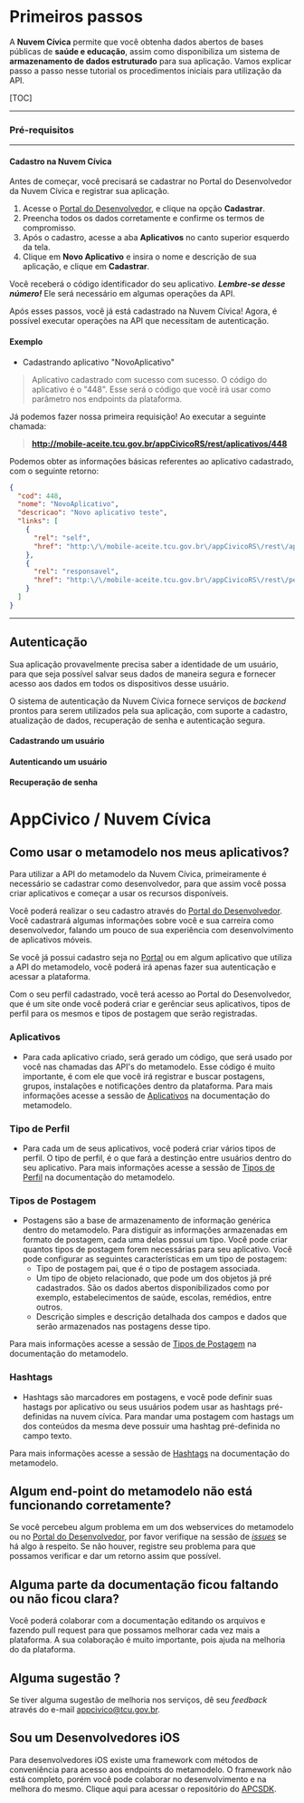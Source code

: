 Primeiros passos
===================

A **Nuvem Cívica** permite que você obtenha dados abertos de bases públicas de **saúde e educação**, assim como disponibiliza um sistema de **armazenamento de dados estruturado** para sua aplicação. Vamos explicar passo a passo nesse tutorial os procedimentos iniciais para utilização da API.

[TOC]

----------

### Pré-requisitos
----------

#### Cadastro na Nuvem Cívica
Antes de começar, você precisará se cadastrar no Portal do Desenvolvedor da Nuvem Cívica e registrar sua aplicação.

 1. Acesse o [Portal do Desenvolvedor], e clique na opção **Cadastrar**.
 2. Preencha todos os dados corretamente e confirme os termos de compromisso. 
 3. Após o cadastro, acesse a aba **Aplicativos** no canto superior esquerdo da tela.
 4. Clique em **Novo Aplicativo** e insira o nome e descrição de sua aplicação, e clique em **Cadastrar**.

Você receberá o código identificador do seu aplicativo. ***Lembre-se desse número!*** Ele será necessário em algumas operações da API.

Após esses passos, você já está cadastrado na Nuvem Cívica! Agora, é possível executar operações na API que necessitam de autenticação.

#### Exemplo

 - Cadastrando aplicativo "NovoAplicativo"

> Aplicativo cadastrado com sucesso com sucesso. O código do aplicativo é o "448". Esse será o código que você irá usar como parâmetro nos endpoints da plataforma.

Já podemos fazer nossa primeira requisição! Ao executar a seguinte chamada:
>**http://mobile-aceite.tcu.gov.br/appCivicoRS/rest/aplicativos/448**

Podemos obter as informações básicas referentes ao aplicativo cadastrado, com o seguinte retorno:

```json
{
  "cod": 448,
  "nome": "NovoAplicativo",
  "descricao": "Novo aplicativo teste",
  "links": [
    {
      "rel": "self",
      "href": "http:\/\/mobile-aceite.tcu.gov.br\/appCivicoRS\/rest\/aplicativos\/448"
    },
    {
      "rel": "responsavel",
      "href": "http:\/\/mobile-aceite.tcu.gov.br\/appCivicoRS\/rest\/pessoas\/2"
    }
  ]
}
```

----------

Autenticação
-------------------
Sua aplicação provavelmente precisa saber a identidade de um usuário, para que seja possível salvar seus dados de maneira segura e fornecer acesso aos dados em todos os dispositivos desse usuário. 

O sistema de autenticação da Nuvem Cívica fornece serviços de *backend* prontos para serem utilizados pela sua aplicação, com suporte a cadastro, atualização de dados, recuperação de senha e autenticação segura.



#### Cadastrando um usuário
#### Autenticando um usuário
#### Recuperação de senha


[Portal do Desenvolvedor]: http://mobile-aceite.tcu.gov.br/appCivicoWeb/web/externo/#/login
[Aplicativos]:http://mobile-aceite.tcu.gov.br/appCivicoWeb/web/externo/#/aplicativos

# AppCivico / Nuvem Cívica


## Como usar o metamodelo nos meus aplicativos?

Para utilizar a API do metamodelo da Nuvem Cívica, primeiramente é necessário se cadastrar como desenvolvedor,
para que assim você possa criar aplicativos e começar a usar os recursos disponíveis.

Você poderá realizar o seu cadastro através do [Portal do Desenvolvedor](http://mobile-aceite.tcu.gov.br/appCivicoWeb/web/externo/#/login). 
Você cadastrará algumas informações sobre você e sua carreira como desenvolvedor, falando um pouco de sua experiência com desenvolvimento de aplicativos móveis. 

Se você já possui cadastro seja no [Portal](http://mobile-aceite.tcu.gov.br/appCivicoWeb/web/externo/#/login) ou em algum aplicativo que utiliza a API do metamodelo, você poderá irá apenas fazer sua autenticação e acessar a plataforma.

Com o seu perfil cadastrado, você terá acesso ao Portal do Desenvolvedor, que é um site onde você poderá criar e gerênciar seus aplicativos, tipos de perfil para os mesmos e tipos de postagem que serão registradas. 

### Aplicativos

* Para cada aplicativo criado, será gerado um código, que será usado por você nas chamadas das API's do metamodelo. Esse código é muito importante, é com ele que você irá registrar e buscar postagens, grupos, instalações e notificações dentro da plataforma. Para mais informações acesse a sessão de [Aplicativos](/MetamodeloAPI.md/#aplicativos) na documentação do metamodelo.

### Tipo de Perfil

* Para cada um de seus aplicativos, você poderá criar vários tipos de perfil. O tipo de perfil, é o que fará a destinção entre usuários dentro do seu aplicativo. Para mais informações acesse a sessão de [Tipos de Perfil](/MetamodeloAPI.md/#tipos-de-perfil) na documentação do metamodelo.


### Tipos de Postagem

* Postagens são a base de armazenamento de informação genérica dentro do metamodelo. Para distiguir as informações armazenadas em formato de postagem, cada uma delas possui um tipo. Você pode criar quantos tipos de postagem forem necessárias para seu aplicativo. Você pode configurar as seguintes características em um tipo de postagem:
    * Tipo de postagem pai, que é o tipo de postagem associada. 
    * Um tipo de objeto relacionado, que pode um dos objetos já pré cadastrados. São os dados abertos disponibilizados como por exemplo, estabelecimentos de saúde, escolas, remédios, entre outros.
    * Descrição simples e descrição detalhada dos campos e dados que serão armazenados nas postagens desse tipo.
    
Para mais informações acesse a sessão de [Tipos de Postagem](/MetamodeloAPI.md/#tipos-de-postagem) na documentação do metamodelo.

### Hashtags

* Hashtags são marcadores em postagens, e você pode definir suas hastags por aplicativo ou seus usuários podem usar as hashtags pré-definidas na nuvem cívica. Para mandar uma postagem com hastags um dos conteúdos da mesma deve possuir uma hashtag pré-definida no campo texto.  

Para mais informações acesse a sessão de [Hashtags](/MetamodeloAPI.md/#hashtags) na documentação do metamodelo.

## Algum end-point do metamodelo não está funcionando corretamente?

Se você percebeu algum problema em um dos webservices do metamodelo ou no [Portal do Desenvolvedor](http://mobile-aceite.tcu.gov.br/appCivicoWeb/web/externo/#/), por favor verifique na sessão de [*issues*](https://github.com/AppCivicoPlataforma/AppCivico/issues) se há algo à respeito. Se não houver, registre seu problema para que possamos verificar e dar um retorno assim que possível. 

## Alguma parte da documentação ficou faltando ou não ficou clara?

Você poderá colaborar com a documentação editando os arquivos e fazendo pull request para que possamos melhorar cada vez mais a plataforma. A sua colaboração é muito importante, pois ajuda na melhoria do da plataforma.

## Alguma sugestão ?

Se tiver alguma sugestão de melhoria nos serviços, dê seu *feedback* através do e-mail [appcivico@tcu.gov.br](mailto:appcivico@tcu.gov.br). 

## Sou um Desenvolvedores iOS

Para desenvolvedores iOS existe uma framework com métodos de conveniência para acesso aos endpoints do metamodelo.
O framework não está completo, porém você pode colaborar no desenvolvimento e na melhora do mesmo. 
Clique aqui para acessar o repositório do [APCSDK](https://github.com/neneds/APCSDK2).
